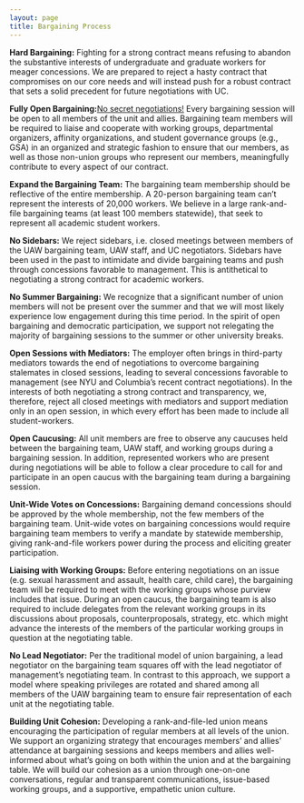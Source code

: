 ```yaml
---
layout: page
title: Bargaining Process
---
```


__Hard Bargaining:__ Fighting for a strong contract means refusing to abandon the substantive interests of undergraduate and graduate workers for meager concessions. We are prepared to reject a hasty contract that compromises on our core needs and will instead push for a robust contract that sets a solid precedent for future negotiations with UC.

__Fully Open Bargaining:__[No secret negotiations!](https://www.labornotes.org/2016/02/seven-steps-opening-bargaining) Every bargaining session will be open to all members of the unit and allies. Bargaining team members will be required to liaise and cooperate with working groups, departmental organizers, affinity organizations, and student governance groups (e.g., GSA) in an organized and strategic fashion to ensure that our members, as well as those non-union groups who represent our members, meaningfully contribute to every aspect of our contract.

__Expand the Bargaining Team:__ The bargaining team membership should be reflective of the entire membership. A 20-person bargaining team can’t represent the interests of 20,000 workers. We believe in a large rank-and-file bargaining teams (at least 100 members statewide), that seek to represent all academic student workers. 

__No Sidebars:__ We reject sidebars, i.e. closed meetings between members of the UAW bargaining team, UAW staff, and UC negotiators. Sidebars have been used in the past to intimidate and divide bargaining teams and push through concessions favorable to management. This is antithetical to negotiating a strong contract for academic workers.

__No Summer Bargaining:__ We recognize that a significant number of union members will not be present over the summer and that we will most likely experience low engagement during this time period. In the spirit of open bargaining and democratic participation, we support not relegating the majority of bargaining sessions to the summer or other university breaks.

__Open Sessions with Mediators:__ The employer often brings in third-party mediators towards the end of negotiations to overcome bargaining stalemates in closed sessions, leading to several concessions favorable to management (see NYU and Columbia’s recent contract negotiations). In the interests of both negotiating a strong contract and transparency, we, therefore, reject all closed meetings with mediators and support mediation only in an open session, in which every effort has been made to include all student-workers.

__Open Caucusing:__ All unit members are free to observe any caucuses held between the bargaining team, UAW staff, and working groups during a bargaining session. In addition, represented workers who are present during negotiations will be able to follow a clear procedure to call for and participate in an open caucus with the bargaining team during a bargaining session.

__Unit-Wide Votes on Concessions:__ Bargaining demand concessions should be approved by the whole membership, not the few members of the bargaining team. Unit-wide votes on bargaining concessions would require bargaining team members to verify a mandate by statewide membership, giving rank-and-file workers power during the process and eliciting greater participation.

__Liaising with Working Groups:__ Before entering negotiations on an issue (e.g. sexual harassment and assault, health care, child care), the bargaining team will be required to meet with the working groups whose purview includes that issue. During an open caucus, the bargaining team is also required to include delegates from the relevant working groups in its discussions about proposals, counterproposals, strategy, etc. which might advance the interests of the members of the particular working groups in question at the negotiating table.

__No Lead Negotiator:__ Per the traditional model of union bargaining, a lead negotiator on the bargaining team squares off with the lead negotiator of management’s negotiating team. In contrast to this approach, we support a model where speaking privileges are rotated and shared among all members of the UAW bargaining team to ensure fair representation of each unit at the negotiating table.

__Building Unit Cohesion:__ Developing a rank-and-file-led union means encouraging the participation of regular members at all levels of the union. We support an organizing strategy that encourages members’ and allies’ attendance at bargaining sessions and keeps members and allies well-informed about what’s going on both within the union and at the bargaining table. We will build our cohesion as a union through one-on-one conversations, regular and transparent communications, issue-based working groups, and a supportive, empathetic union culture.
